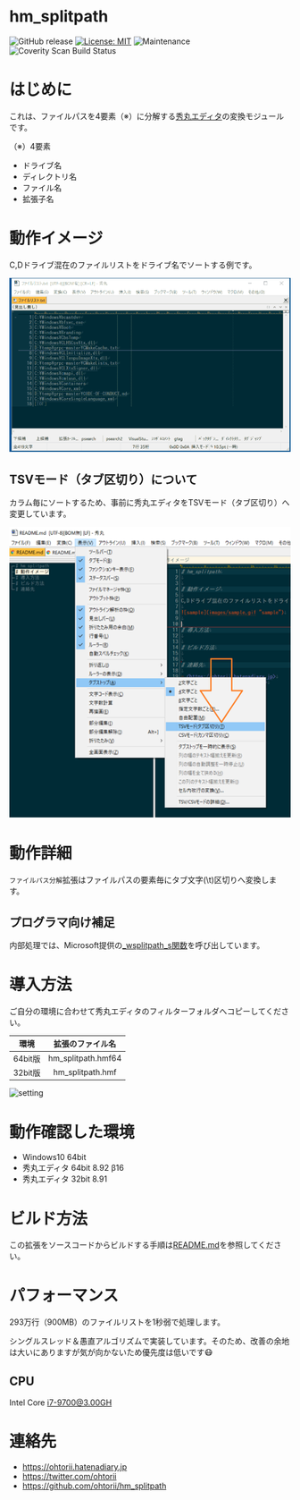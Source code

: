 # hm_splitpath

![GitHub release](https://img.shields.io/github/release/ohtorii/hm_splitpath.svg)
[![License: MIT](https://img.shields.io/badge/License-MIT-yellow.svg)](https://opensource.org/licenses/MIT)
![Maintenance](https://img.shields.io/maintenance/yes/2025.svg)
![Coverity Scan Build Status](https://img.shields.io/coverity/scan/22395.svg "https://scan.coverity.com/projects/ohtorii-hm_splitpath")

# はじめに

これは、ファイルパスを4要素（※）に分解する[秀丸エディタ](https://hide.maruo.co.jp)の変換モジュールです。

（※）4要素

- ドライブ名
- ディレクトリ名
- ファイル名
- 拡張子名


# 動作イメージ

C,Dドライブ混在のファイルリストをドライブ名でソートする例です。

![sample](images/sample.gif "sample")

## TSVモード（タブ区切り）について

カラム毎にソートするため、事前に秀丸エディタをTSVモード（タブ区切り）へ変更しています。

![sample](images/tsv-mode.png "sample")

# 動作詳細

```ファイルパス分解```拡張はファイルパスの要素毎にタブ文字(\t)区切りへ変換します。

## プログラマ向け補足

内部処理では、Microsoft提供の[_wsplitpath_s関数](https://docs.microsoft.com/ja-jp/cpp/c-runtime-library/reference/splitpath-wsplitpath?view=vs-2019)を呼び出しています。


# 導入方法

ご自分の環境に合わせて秀丸エディタのフィルターフォルダへコピーしてください。

|環境|拡張のファイル名|
|:--:|:--:|
|64bit版|hm_splitpath.hmf64|
|32bit版|hm_splitpath.hmf|

![setting](images/setting.png "setting")

# 動作確認した環境

- Windows10 64bit
- 秀丸エディタ 64bit 8.92 β16
- 秀丸エディタ 32bit 8.91

# ビルド方法

この拡張をソースコードからビルドする手順は[README.md](https://github.com/ohtorii/hm_splitpath/blob/master/project/README.md)を参照してください。

# パフォーマンス

293万行（900MB）のファイルリストを1秒弱で処理します。

シングルスレッド＆愚直アルゴリズムで実装しています。そのため、改善の余地は大いにありますが気が向かないため優先度は低いです😷

## CPU

Intel Core i7-9700@3.00GH


# 連絡先

- <https://ohtorii.hatenadiary.jp>
- <https://twitter.com/ohtorii>
- <https://github.com/ohtorii/hm_splitpath>
